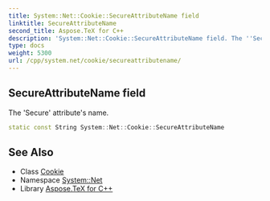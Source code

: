 ```yaml
---
title: System::Net::Cookie::SecureAttributeName field
linktitle: SecureAttributeName
second_title: Aspose.TeX for C++
description: 'System::Net::Cookie::SecureAttributeName field. The ''Secure'' attribute''s name in C++.'
type: docs
weight: 5300
url: /cpp/system.net/cookie/secureattributename/
---
```

## SecureAttributeName field


The 'Secure' attribute's name.

```cpp
static const String System::Net::Cookie::SecureAttributeName
```

## See Also

* Class [Cookie](../)
* Namespace [System::Net](../../)
* Library [Aspose.TeX for C++](../../../)

